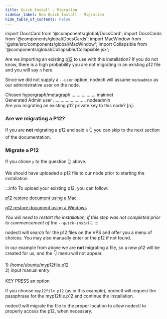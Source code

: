 ```yaml
---
title: Quick Install - Migration 
sidebar_label: New Quick Install - Migration
hide_table_of_contents: False
---
```

<intro-end />

import DocsCard from '@components/global/DocsCard';
import DocsCards from '@components/global/DocsCards';
import MacWindow from '@site/src/components/global/MacWindow';
import Collapsible from '@components/global/Collapsible/Collapsible.jsx';

<head>
  <title>Constellation Network Automation with nodectl</title>
  <meta
    name="description"
    content="nodectl new quick installation"
  />
</head>

Are we importing an existing [p12](/validate/validator/p12) to use with this installation?  If you do not know, there is a high probability you are not migrating in an existing p12 file and you will say `n` here.

Since we did not supply a `--user` option, nodectl will assume `nodeadmin` as our administrative user on the node.

<MacWindow>
Chosen hypergraph/metagraph ................... mainnet<br />
  Generated Admin user .......................... nodeadmin<br />
  Are you migrating an existing p12 private key to this node? [n]:<br />
</MacWindow>

### Are we migrating a P12? 

If you are **not** migrating a p12 and said `n` 👆 you can skip to the next section of the documentation.

### Migrate a P12
If you chose `y` to the question 👆 above.

We should have uploaded a p12 file to our node prior to starting the installation.  

:::info
To upload your existing p12, you can follow:

[p12 restore document using a Mac](/validate/resources/p12-backup-mac#restore-p12-file)

[p12 restore document using a Windows](/validate/resources/p12-backup-win#restoring-your-p12)

*You will need to restart the installation, if this step was not completed prior to commencement of the `--quick-install`.*
:::

nodectl will search for the p12 files on the VPS and offer you a menu of choices.  You may also manually enter or the p12 if not found.  

In our example from above we are **not** migrating a file, so a new p12 will be created for us, and the 👇 menu will not appear. 

<MacWindow>
  1) /home/ubuntu/myp12file.p12  <br />        
  2) input manual entry<br />
<br />
  KEY PRESS an option<br />
</MacWindow>

If you choose `myp12file.p12` (as in this example), nodectl will request the passphrase for the myp12file.p12 and continue the installation.  

nodectl will migrate the file to the proper location to allow nodectl to properly access the p12, when necessary.